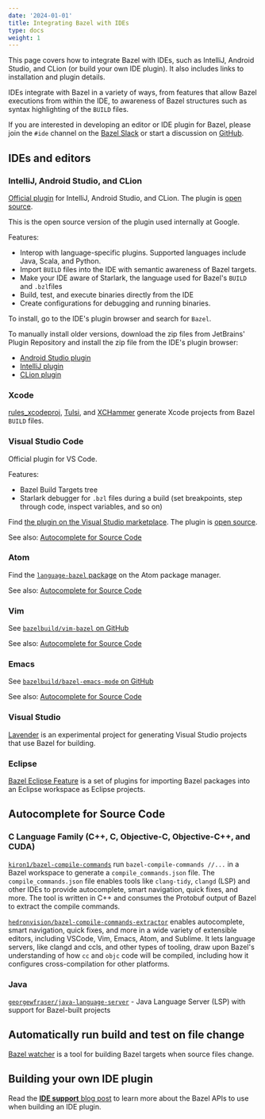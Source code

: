 ```yaml
---
date: '2024-01-01'
title: Integrating Bazel with IDEs
type: docs
weight: 1
---
```


This page covers how to integrate Bazel with IDEs, such as IntelliJ, Android
Studio, and CLion (or build your own IDE plugin). It also includes links to
installation and plugin details.

IDEs integrate with Bazel in a variety of ways, from features that allow Bazel
executions from within the IDE, to awareness of Bazel structures such as syntax
highlighting of the `BUILD` files.

If you are interested in developing an editor or IDE plugin for Bazel, please
join the `#ide` channel on the [Bazel Slack](https://slack.bazel.build) or start
a discussion on [GitHub](https://github.com/bazelbuild/bazel/discussions).

## IDEs and editors

### IntelliJ, Android Studio, and CLion

[Official plugin](http://ij.bazel.build) for IntelliJ, Android Studio, and
CLion. The plugin is [open source](https://github.com/bazelbuild/intellij).

This is the open source version of the plugin used internally at Google.

Features:

* Interop with language-specific plugins. Supported languages include Java,
  Scala, and Python.
* Import `BUILD` files into the IDE with semantic awareness of Bazel targets.
* Make your IDE aware of Starlark, the language used for Bazel's `BUILD` and
  `.bzl`files
* Build, test, and execute binaries directly from the IDE
* Create configurations for debugging and running binaries.

To install, go to the IDE's plugin browser and search for `Bazel`.

To manually install older versions, download the zip files from JetBrains'
Plugin Repository and install the zip file from the IDE's plugin browser:

*  [Android Studio
   plugin](https://plugins.jetbrains.com/plugin/9185-android-studio-with-bazel)
*  [IntelliJ
   plugin](https://plugins.jetbrains.com/plugin/8609-intellij-with-bazel)
*  [CLion plugin](https://plugins.jetbrains.com/plugin/9554-clion-with-bazel)

### Xcode

[rules_xcodeproj](https://github.com/buildbuddy-io/rules_xcodeproj),
[Tulsi](https://tulsi.bazel.build), and
[XCHammer](https://github.com/pinterest/xchammer) generate Xcode
projects from Bazel `BUILD` files.

### Visual Studio Code

Official plugin for VS Code.

Features:

* Bazel Build Targets tree
* Starlark debugger for `.bzl` files during a build (set breakpoints, step
  through code, inspect variables, and so on)

Find [the plugin on the Visual Studio
marketplace](https://marketplace.visualstudio.com/items?itemName=BazelBuild.vscode-bazel).
The plugin is [open source](https://github.com/bazelbuild/vscode-bazel).

See also: [Autocomplete for Source Code](#autocomplete-for-source-code)

### Atom

Find the [`language-bazel` package](https://atom.io/packages/language-bazel)
on the Atom package manager.

See also: [Autocomplete for Source Code](#autocomplete-for-source-code)

### Vim

See [`bazelbuild/vim-bazel` on GitHub](https://github.com/bazelbuild/vim-bazel)

See also: [Autocomplete for Source Code](#autocomplete-for-source-code)

### Emacs

See [`bazelbuild/bazel-emacs-mode` on
GitHub](https://github.com/bazelbuild/emacs-bazel-mode)

See also: [Autocomplete for Source Code](#autocomplete-for-source-code)

### Visual Studio

[Lavender](https://github.com/tmandry/lavender) is an experimental project for
generating Visual Studio projects that use Bazel for building.

### Eclipse

[Bazel Eclipse Feature](https://github.com/salesforce/bazel-eclipse)
is a set of plugins for importing Bazel packages into an Eclipse workspace as
Eclipse projects.

## Autocomplete for Source Code

### C Language Family (C++, C, Objective-C, Objective-C++, and CUDA)

[`kiron1/bazel-compile-commands`](https://github.com/kiron1/bazel-compile-commands)
run `bazel-compile-commands //...` in a Bazel workspace to generate a `compile_commands.json` file.
The `compile_commands.json` file enables tools like `clang-tidy`, `clangd` (LSP) and other IDEs to
provide autocomplete, smart navigation, quick fixes, and more. The tool is written in C++ and
consumes the Protobuf output of Bazel to extract the compile commands.

[`hedronvision/bazel-compile-commands-extractor`](https://github.com/hedronvision/bazel-compile-commands-extractor) enables autocomplete, smart navigation, quick fixes, and more in a wide variety of extensible editors, including VSCode, Vim, Emacs, Atom, and Sublime. It lets language servers, like clangd and ccls, and other types of tooling, draw upon Bazel's understanding of how `cc` and `objc` code will be compiled, including how it configures cross-compilation for other platforms.

### Java

[`georgewfraser/java-language-server`](https://github.com/georgewfraser/java-language-server) - Java Language Server (LSP) with support for Bazel-built projects

## Automatically run build and test on file change

[Bazel watcher](https://github.com/bazelbuild/bazel-watcher) is a
tool for building Bazel targets when source files change.

## Building your own IDE plugin

Read the [**IDE support** blog
post](https://blog.bazel.build/2016/06/10/ide-support.html) to learn more about
the Bazel APIs to use when building an IDE plugin.